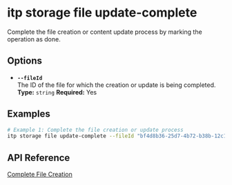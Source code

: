 # itp storage file update-complete

Complete the file creation or content update process by marking the operation as done.

## Options

- **`--fileId`**  
  The ID of the file for which the creation or update is being completed.  
  **Type:** `string` **Required:** Yes

## Examples

```bash
# Example 1: Complete the file creation or update process
itp storage file update-complete --fileId "bf4d8b36-25d7-4b72-b38b-12c1f0325f42"
```

## API Reference

[Complete File Creation](https://developer.bentley.com/apis/storage/operations/complete-file-creation/)
